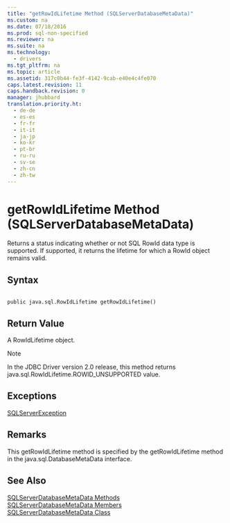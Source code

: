 ```yaml
---
title: "getRowIdLifetime Method (SQLServerDatabaseMetaData)"
ms.custom: na
ms.date: 07/18/2016
ms.prod: sql-non-specified
ms.reviewer: na
ms.suite: na
ms.technology: 
  - drivers
ms.tgt_pltfrm: na
ms.topic: article
ms.assetid: 317c0b44-fe3f-4142-9cab-e40e4c4fe070
caps.latest.revision: 11
caps.handback.revision: 0
manager: jhubbard
translation.priority.ht: 
  - de-de
  - es-es
  - fr-fr
  - it-it
  - ja-jp
  - ko-kr
  - pt-br
  - ru-ru
  - sv-se
  - zh-cn
  - zh-tw
---
```

# getRowIdLifetime Method (SQLServerDatabaseMetaData)
  Returns a status indicating whether or not SQL RowId data type is supported. If supported, it returns the lifetime for which a RowId object remains valid.  
  
## Syntax  
  
```  
  
public java.sql.RowIdLifetime getRowIdLifetime()  
```  
  
## Return Value  
 A RowIdLifetime object.  
  
> [!NOTE]  
>  In the JDBC Driver version 2.0 release, this method returns java.sql.RowIdLifetime.ROWID_UNSUPPORTED value.  
  
## Exceptions  
 [SQLServerException](../content/SQLServerException-Class.md)  
  
## Remarks  
 This getRowIdLifetime method is specified by the getRowIdLifetime method in the java.sql.DatabaseMetaData interface.  
  
## See Also  
 [SQLServerDatabaseMetaData Methods](../content/SQLServerDatabaseMetaData-Methods.md)   
 [SQLServerDatabaseMetaData Members](../content/SQLServerDatabaseMetaData-Members.md)   
 [SQLServerDatabaseMetaData Class](../content/SQLServerDatabaseMetaData-Class.md)  
  
  